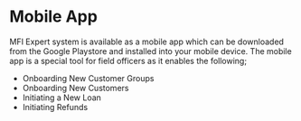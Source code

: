 # Mobile App
MFI Expert system is available as a mobile app which can be downloaded from the Google Playstore and installed into your mobile device. The mobile app is a special tool for field officers as it enables the following;
   - Onboarding New Customer Groups
   - Onboarding New Customers
   - Initiating a New Loan
   - Initiating Refunds
